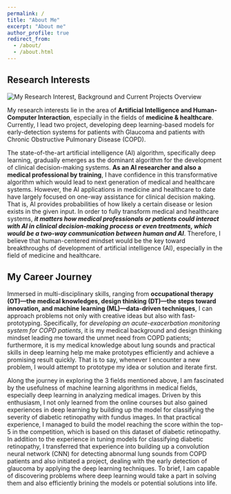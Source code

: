 ```yaml
---
permalink: /
title: "About Me"
excerpt: "About me"
author_profile: true
redirect_from: 
  - /about/
  - /about.html
---
```


Research Interests
------
![My Research Interest, Background and Current Projects Overview](/cfyehprofile/images/ResearchInterest&Background.png)


My research interests lie in the area of **Artificial Intelligence and Human-Computer Interaction**, especially in the fields of **medicine & healthcare**. Currently, I lead two project, developing deep learning-based models for early-detection systems for patients with Glaucoma and patients with Chronic Obstructive Pulmonary Disease (COPD). 


The state-of-the-art artificial intelligence (AI) algorithm, specifically deep learning, gradually emerges as the dominant algorithm for the development of clinical decision-making systems. **As an AI researcher and also a medical professional by training**, I have confidence in this transformative algorithm which would lead to next generation of medical and healthcare systems. However, the AI applications in medicine and healthcare to date have largely focused on one-way assistance for clinical decision making. That is, AI provides probabilities of how likely a certain disease or lesion exists in the given input. In order to fully transform medical and healthcare systems, **_it matters how medical professionals or patients could interact with AI in clinical decision-making process or even treatments, which would be a two-way communication between human and AI_**. Therefore, I believe that human-centered mindset would be the key toward breakthroughs of development of artificial intelligence (AI), especially in the field of medicine and healthcare.


My Career Journey
------

Immersed in multi-disciplinary skills, ranging from **occupational therapy (OT)—the medical knowledges, design thinking (DT)—the steps toward innovation, and machine learning (ML)—data-driven techniques**, I can approach problems not only with creative ideas but also with fast-prototyping. Specifically, for _developing an acute-exacerbation monitoring system for COPD patients_, it is my medical background and design thinking mindset leading me toward the unmet need from COPD patients; furthermore, it is my medical knowledge about lung sounds and practical skills in deep learning help me make prototypes efficiently and achieve a promising result quickly. That is to say, whenever I encounter a new problem, I would attempt to prototype my idea or solution and iterate first.

Along the journey in exploring the 3 fields mentioned above, I am fascinated by the usefulness of machine learning algorithms in medical fields, especially deep learning in analyzing medical images. Driven by this enthusiasm, I not only learned from the online courses but also gained experiences in deep learning by building up the model for classifying the severity of diabetic retinopathy with fundus images. In that practical experience, I managed to build the model reaching the score within the top-5 in the competition, which is based on this dataset of diabetic retinopathy. In addition to the experience in tuning models for classifying diabetic retinopathy, I transferred that experience into building up a convolution neural network (CNN) for detecting abnormal lung sounds from COPD patients and also initiated a project, dealing with the early detection of glaucoma by applying the deep learning techniques. To brief, I am capable of discovering problems where deep learning would take a part in solving them and also efficiently brining the models or potential solutions into life.
